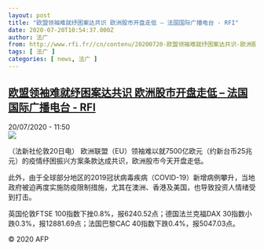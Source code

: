 ```yaml
---
layout: post
title: "欧盟领袖难就纾困案达共识 欧洲股市开盘走低 – 法国国际广播电台 - RFI"
date: 2020-07-20T10:54:37.000Z
author: 法广
from: http://www.rfi.fr//cn/contenu/20200720-欧盟领袖难就纾困案达共识-欧洲股市开盘走低
tags: [ 法广 ]
categories: [ news, 法广 ]
---
```

<!--1595242477000-->
[欧盟领袖难就纾困案达共识 欧洲股市开盘走低 – 法国国际广播电台 - RFI](http://www.rfi.fr//cn/contenu/20200720-%E6%AC%A7%E7%9B%9F%E9%A2%86%E8%A2%96%E9%9A%BE%E5%B0%B1%E7%BA%BE%E5%9B%B0%E6%A1%88%E8%BE%BE%E5%85%B1%E8%AF%86-%E6%AC%A7%E6%B4%B2%E8%82%A1%E5%B8%82%E5%BC%80%E7%9B%98%E8%B5%B0%E4%BD%8E)
------

<div>
<div>20/07/2020 - 11:50</div><img src="https://s.rfi.fr/media/display/dcbaa822-ca73-11ea-98db-005056a964fe/w:310/p:16x9/eco0004b.200720175003.jpg"><div class="t-content__body u-clearfix"><div class="m-interstitial"></div><p>（法新社伦敦20日电）    欧洲联盟（EU）领袖难以就7500亿欧元（约新台币25兆元）的疫情纾困振兴方案条款达成共识，欧洲股市今天开盘走低。</p><p>    此外，由于全球部分地区的2019冠状病毒疾病（COVID-19）新增病例攀升，当地政府被迫再度实施防疫限制措施，尤其在澳洲、香港及美国，也导致投资人情绪受到打击。</p><p>    英国伦敦FTSE 100指数下挫0.8%，报6240.52点；德国法兰克福DAX 30指数小跌0.3%，报12881.69点；法国巴黎CAC 40指数下跌0.4%，报5047.03点。</p><p class="t-copyright">© 2020 AFP</p>        </div>
</div>
